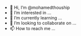 - 👋 Hi, I’m @mohamedthouship
- 👀 I’m interested in ...
- 🌱 I’m currently learning ...
- 💞️ I’m looking to collaborate on ...
- 📫 How to reach me ...

<!---
mohamedthouship/mohamedthouship is a ✨ special ✨ repository because its `README.md` (this file) appears on your GitHub profile.
You can click the Preview link to take a look at your changes.
--->
